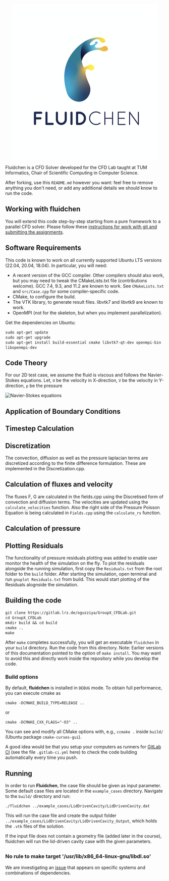<div align="center">
  <img width="466" height="492" src="FluidchenLogo.png">
</div>

Fluidchen is a CFD Solver developed for the CFD Lab taught at TUM Informatics, Chair of Scientific Computing in Computer Science.

After forking, use this `README.md` however you want: feel free to remove anything you don't need,
or add any additional details we should know to run the code.

## Working with fluidchen

You will extend this code step-by-step starting from a pure framework to a parallel CFD solver. Please follow these [instructions for work with git and submitting the assignments](docs/first-steps.md).

## Software Requirements

This code is known to work on all currently supported Ubuntu LTS versions (22.04, 20.04, 18.04).
In particular, you will need:

- A recent version of the GCC compiler. Other compilers should also work, but you may need to tweak the CMakeLists.txt file (contributions welcome). GCC 7.4, 9.3, and 11.2 are known to work. See `CMakeLists.txt` and `src/Case.cpp` for some compiler-specific code.
- CMake, to configure the build.
- The VTK library, to generate result files. libvtk7 and libvtk9 are known to work.
- OpenMPI (not for the skeleton, but when you implement parallelization).

Get the dependencies on Ubuntu:

```shell
sudo apt-get update
sudo apt-get upgrade
sudo apt-get install build-essential cmake libvtk7-qt-dev openmpi-bin libopenmpi-dev
```
## Code Theory

For our 2D test case, we assume the fluid is viscous and follows the Navier-Stokes equations. Let,
`U` be the velocity in X-direction,
`V` be the velocity in Y-direction,
`p` be the pressure

![Navier-Stokes equations](https://drive.google.com/file/d/1zTMtxZ4LP9GxZuHelbvy2R7CqLbvlpf4/view?usp=sharing)


## Application of Boundary Conditions

## Timestep Calculation

## Discretization
The convection, diffusion as well as the pressure laplacian terms are discretized according to the finite difference formulation. These are implemented in the Discretization.cpp.  

## Calculation of fluxes and velocity 
The fluxes F, G are calculated in the fields.cpp using the Discretised form of convection and diffusion terms. The velocities are updated using the `calculate_velocities` function. Also the right side of the Pressure Poisson Equation is being calculated in `Fields.cpp` using the `calculate_rs` function.
## Calculation of pressure

## Plotting Residuals
The functionality of pressure residuals plotting was added to enable user monitor the health of the simulation on the fly. To plot the residuals alongside the running simulation, first copy the `Residuals.txt` from the root folder to the `build` folder. After starting the simulation, open terminal and run `gnuplot Residuals.txt` from build. This would start plotting of the Residuals alognside the simulation.  

## Building the code

```shell
git clone https://gitlab.lrz.de/oguzziya/GroupX_CFDLab.git
cd GroupX_CFDLab
mkdir build && cd build
cmake ..
make
```

After `make` completes successfully, you will get an executable `fluidchen` in your `build` directory. Run the code from this directory.
Note: Earlier versions of this documentation pointed to the option of `make install`. You may want to avoid this and directly work inside the repository while you develop the code.

### Build options

By default, **fluidchen** is installed in `DEBUG` mode. To obtain full performance, you can execute cmake as

```shell
cmake -DCMAKE_BUILD_TYPE=RELEASE ..
```

or

```shell
cmake -DCMAKE_CXX_FLAGS="-O3" ..
```

You can see and modify all CMake options with, e.g., `ccmake .` inside `build/` (Ubuntu package `cmake-curses-gui`).

A good idea would be that you setup your computers as runners for [GitLab CI](https://docs.gitlab.com/ee/ci/)
(see the file `.gitlab-ci.yml` here) to check the code building automatically every time you push.

## Running

In order to run **Fluidchen**, the case file should be given as input parameter. Some default case files are located in the `example_cases` directory. Navigate to the `build/` directory and run:

```shell
./fluidchen ../example_cases/LidDrivenCavity/LidDrivenCavity.dat
```

This will run the case file and create the output folder `../example_cases/LidDrivenCavity/LidDrivenCavity_Output`, which holds the `.vtk` files of the solution.

If the input file does not contain a geometry file (added later in the course), fluidchen will run the lid-driven cavity case with the given parameters.

## 
### No rule to make target '/usr/lib/x86_64-linux-gnu/libdl.so'

We are investigating an [issue](https://gitlab.lrz.de/tum-i05/public/fluidchen-skeleton/-/issues/3) that appears on specific systems and combinations of dependencies.
